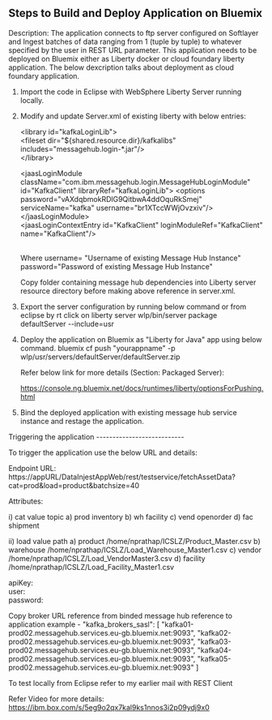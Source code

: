 Steps to Build and Deploy Application on Bluemix
-------------------------------------------------
Description: The application connects to ftp server configured on Softlayer and Ingest batches of data ranging from 1 (tuple by tuple) to whatever specified by the user in REST URL parameter. This application needs to be deployed on Bluemix either as Liberty docker or cloud foundary liberty application. The below dexcription talks about deployment as cloud foundary application. 

1. Import the code in Eclipse with WebSphere Liberty Server running locally.
2. Modify and update Server.xml of existing liberty with below entries:

      &#60;library id="kafkaLoginLib"&#62; <br/>
          &#60;fileset dir="${shared.resource.dir}/kafkalibs" includes="messagehub.login-*.jar"&#47;&#62; <br/> &#60;&#47;library&#62;
      
     &#60;jaasLoginModule className="com.ibm.messagehub.login.MessageHubLoginModule" id="KafkaClient" libraryRef="kafkaLoginLib"&#62;
    	  &#60;options password="vAXdqbmokRDlG9QitbwA4ddOquRkSmej" serviceName="kafka" username="br1XTccWWjOvzxiv"&#47;&#62;
     &#60;&#47;jaasLoginModule&#62; <br/>
     &#60;jaasLoginContextEntry id="KafkaClient" loginModuleRef="KafkaClient" name="KafkaClient"&#47;&#62;
  
    <br/>
     Where username= "Username of existing Message Hub Instance" <br/>
           password="Password of existing Message Hub Instance"
           
     Copy folder containing message hub dependencies into Liberty server resource directory before making above reference in server.xml.
     
  3. Export the server configuration by running below command or from eclipse by rt click on liberty server
               wlp/bin/server package defaultServer --include=usr
               
  4. Deploy the application on Bluemix as "Liberty for Java" app using below command.
               bluemix cf push "yourappname" -p wlp/usr/servers/defaultServer/defaultServer.zip
               
     Refer below link for more details (Section: Packaged Server):
     
     https://console.ng.bluemix.net/docs/runtimes/liberty/optionsForPushing.html
               
  5. Bind the deployed application with existing message hub service instance and restage the application.
  
  Triggering the application
     ---------------------------
   
   To trigger the application use the below URL and details:
   
Endpoint URL:
https://appURL/DataInjestAppWeb/rest/testservice/fetchAssetData?cat=prod&load=product&batchsize=40

Attributes:

 i) cat
       value        topic
    a) prod        inventory
    b) wh            facility
    c) vend        openorder
    d) fac            shipment

ii) load
           value        path
        a) product        /home/nprathap/ICSLZ/Product_Master.csv
        b) warehouse    /home/nprathap/ICSLZ/Load_Warehouse_Master1.csv
        c) vendor        /home/nprathap/ICSLZ/Load_VendorMaster3.csv
        d) facility        /home/nprathap/ICSLZ/Load_Facility_Master1.csv

apiKey: <copy apiKey from binded message hub reference to application> <br/>
user: <copy username from binded message hub reference to application> <br/>
password: <copy password from binded message hub reference to application> <br/>

Copy broker URL reference from binded message hub reference to application example -
  "kafka_brokers_sasl": [
          "kafka01-prod02.messagehub.services.eu-gb.bluemix.net:9093",
          "kafka02-prod02.messagehub.services.eu-gb.bluemix.net:9093",
          "kafka03-prod02.messagehub.services.eu-gb.bluemix.net:9093",
          "kafka04-prod02.messagehub.services.eu-gb.bluemix.net:9093",
          "kafka05-prod02.messagehub.services.eu-gb.bluemix.net:9093"
        ]

To test locally from Eclipse refer to my earlier mail with REST Client
  
  Refer Video for more details:
  https://ibm.box.com/s/5eg9o2qx7kal9ks1nnos3i2p09ydj9x0
